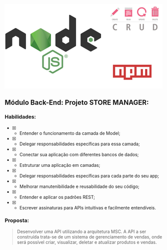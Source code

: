 ![](/crud.jpg)
## Módulo Back-End: Projeto STORE MANAGER:
### Habilidades:

- [x] - Entender o funcionamento da camada de Model;
- [x] - Delegar responsabilidades específicas para essa camada;
- [x] - Conectar sua aplicação com diferentes bancos de dados;
- [x] - Estruturar uma aplicação em camadas;
- [x] - Delegar responsabilidades específicas para cada parte do seu app;
- [x] - Melhorar manutenibilidade e reusabilidade do seu código;
- [x] - Entender e aplicar os padrões REST;
- [x] - Escrever assinaturas para APIs intuitivas e facilmente entendíveis.

### Proposta:
> Desenvolver uma API utilizando a arquitetura MSC.
A API a ser construída trata-se de um sistema de gerenciamento de vendas, onde será possível criar, visualizar, deletar e atualizar produtos e vendas.

